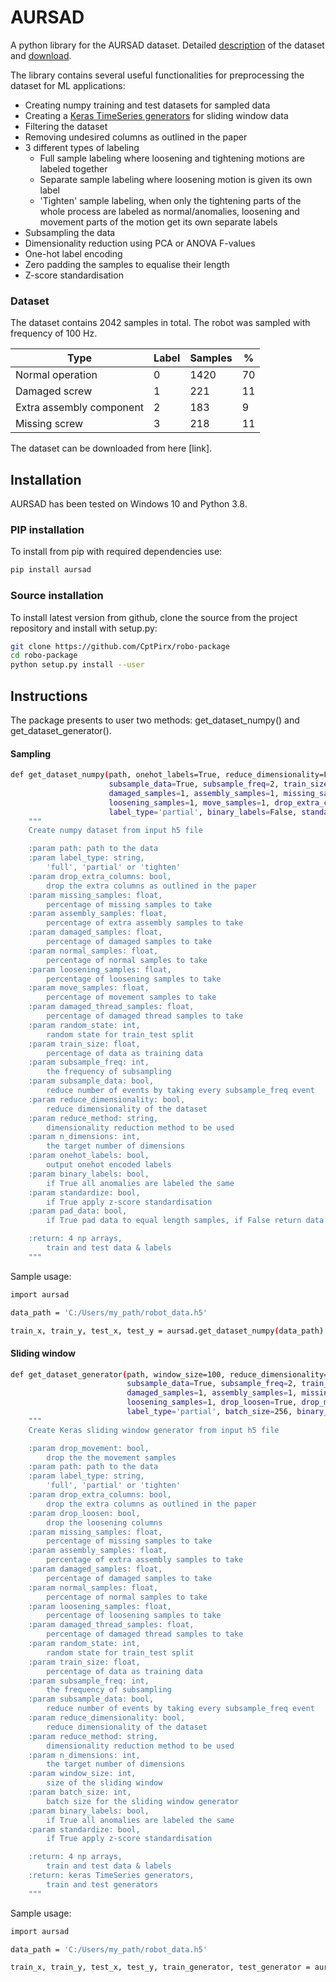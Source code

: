 # AURSAD 
A python library for the AURSAD dataset. 
Detailed [description](https://arxiv.org/abs/2102.01409) of the dataset and [download](https://zenodo.org/record/4487073).

The library contains several useful functionalities for preprocessing the dataset for ML applications:
* Creating numpy training and test datasets for sampled data
* Creating a [Keras TimeSeries generators](https://www.tensorflow.org/api_docs/python/tf/keras/preprocessing/sequence/TimeseriesGenerator) 
  for sliding window data
* Filtering the dataset
* Removing undesired columns as outlined in the paper
* 3 different types of labeling
    * Full sample labeling where loosening and tightening motions are labeled together
    * Separate sample labeling where loosening motion is given its own label
    * 'Tighten' sample labeling, when only the tightening parts of the whole process are labeled as normal/anomalies, 
      loosening and movement parts of the motion get its own separate labels
* Subsampling the data
* Dimensionality reduction using PCA or ANOVA F-values
* One-hot label encoding
* Zero padding the samples to equalise their length
* Z-score standardisation

### Dataset
The dataset contains 2042 samples in total. The robot was sampled with frequency of 100 Hz.

| Type                     | Label | Samples | %  |
|--------------------------|-------|---------|----|
| Normal operation         | 0     | 1420    | 70 |
| Damaged screw            | 1     | 221     | 11 |
| Extra assembly component | 2     | 183     | 9  |
| Missing screw            | 3     | 218     | 11 |

The dataset can be downloaded from here [link].

## Installation
AURSAD has been tested on Windows 10 and Python 3.8.

### PIP installation
To install from pip with required dependencies use:
```bash
pip install aursad
```
### Source installation
To install latest version from github, clone the source from the project repository and install with setup.py:
```bash
git clone https://github.com/CptPirx/robo-package
cd robo-package
python setup.py install --user
```
## Instructions

The package presents to user two methods: get_dataset_numpy() and get_dataset_generator().

#### Sampling
```bash
def get_dataset_numpy(path, onehot_labels=True, reduce_dimensionality=False, reduce_method='PCA', n_dimensions=60,
                      subsample_data=True, subsample_freq=2, train_size=0.7, random_state=42, normal_samples=1,
                      damaged_samples=1, assembly_samples=1, missing_samples=1, damaged_thread_samples=0,
                      loosening_samples=1, move_samples=1, drop_extra_columns=True, pad_data=True,
                      label_type='partial', binary_labels=False, standardize=False):
    """
    Create numpy dataset from input h5 file

    :param path: path to the data
    :param label_type: string,
        'full', 'partial' or 'tighten'
    :param drop_extra_columns: bool,
        drop the extra columns as outlined in the paper
    :param missing_samples: float,
        percentage of missing samples to take
    :param assembly_samples: float,
        percentage of extra assembly samples to take
    :param damaged_samples: float,
        percentage of damaged samples to take
    :param normal_samples: float,
        percentage of normal samples to take
    :param loosening_samples: float,
        percentage of loosening samples to take
    :param move_samples: float,
        percentage of movement samples to take
    :param damaged_thread_samples: float,
        percentage of damaged thread samples to take
    :param random_state: int,
        random state for train_test split
    :param train_size: float,
        percentage of data as training data
    :param subsample_freq: int,
        the frequency of subsampling
    :param subsample_data: bool,
        reduce number of events by taking every subsample_freq event
    :param reduce_dimensionality: bool,
        reduce dimensionality of the dataset
    :param reduce_method: string,
        dimensionality reduction method to be used
    :param n_dimensions: int,
        the target number of dimensions
    :param onehot_labels: bool,
        output onehot encoded labels
    :param binary_labels: bool,
        if True all anomalies are labeled the same
    :param standardize: bool,
        if True apply z-score standardisation
    :param pad_data: bool,
        if True pad data to equal length samples, if False return data in continuous form

    :return: 4 np arrays, 
        train and test data & labels
    """
```

Sample usage:
```bash
import aursad

data_path = 'C:/Users/my_path/robot_data.h5'

train_x, train_y, test_x, test_y = aursad.get_dataset_numpy(data_path)
```

#### Sliding window


```bash
def get_dataset_generator(path, window_size=100, reduce_dimensionality=False, reduce_method='PCA', n_dimensions=60,
                          subsample_data=True, subsample_freq=2, train_size=0.7, random_state=42, normal_samples=1,
                          damaged_samples=1, assembly_samples=1, missing_samples=1, damaged_thread_samples=0,
                          loosening_samples=1, drop_loosen=True, drop_movement=False, drop_extra_columns=True,
                          label_type='partial', batch_size=256, binary_labels=False, standardize=False):
    """
    Create Keras sliding window generator from input h5 file

    :param drop_movement: bool,
        drop the the movement samples
    :param path: path to the data
    :param label_type: string,
        'full', 'partial' or 'tighten'
    :param drop_extra_columns: bool,
        drop the extra columns as outlined in the paper
    :param drop_loosen: bool,
        drop the loosening columns
    :param missing_samples: float,
        percentage of missing samples to take
    :param assembly_samples: float,
        percentage of extra assembly samples to take
    :param damaged_samples: float,
        percentage of damaged samples to take
    :param normal_samples: float,
        percentage of normal samples to take
    :param loosening_samples: float,
        percentage of loosening samples to take
    :param damaged_thread_samples: float,
        percentage of damaged thread samples to take
    :param random_state: int,
        random state for train_test split
    :param train_size: float,
        percentage of data as training data
    :param subsample_freq: int,
        the frequency of subsampling
    :param subsample_data: bool,
        reduce number of events by taking every subsample_freq event
    :param reduce_dimensionality: bool,
        reduce dimensionality of the dataset
    :param reduce_method: string,
        dimensionality reduction method to be used
    :param n_dimensions: int,
        the target number of dimensions
    :param window_size: int,
        size of the sliding window
    :param batch_size: int,
        batch size for the sliding window generator
    :param binary_labels: bool,
        if True all anomalies are labeled the same
    :param standardize: bool,
        if True apply z-score standardisation

    :return: 4 np arrays, 
        train and test data & labels
    :return: keras TimeSeries generators,
        train and test generators
    """
  ```

Sample usage:
```bash
import aursad

data_path = 'C:/Users/my_path/robot_data.h5'

train_x, train_y, test_x, test_y, train_generator, test_generator = aursad.get_dataset_generator(data_path)
```